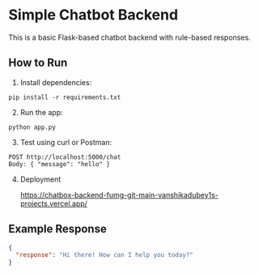 # Simple Chatbot Backend

This is a basic Flask-based chatbot backend with rule-based responses.

## How to Run

1. Install dependencies:
```
pip install -r requirements.txt
```

2. Run the app:
```
python app.py
```

3. Test using curl or Postman:
```
POST http://localhost:5000/chat
Body: { "message": "hello" }
```
4. Deployment

   https://chatbox-backend-fumg-git-main-vanshikadubey1s-projects.vercel.app/

## Example Response
```json
{
  "response": "Hi there! How can I help you today?"
}
```
